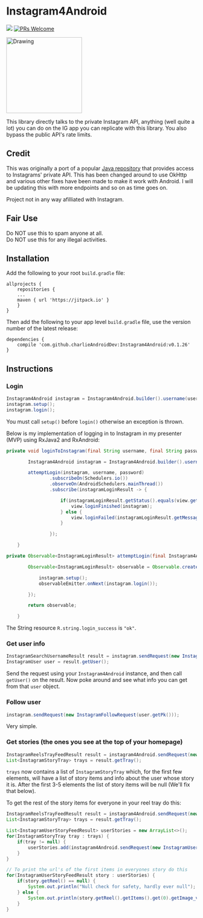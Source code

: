 # Instagram4Android

[![](https://jitpack.io/v/charlieAndroidDev/Instagram4Android.svg?style=flat-square)](https://jitpack.io/#charlieAndroidDev/Instagram4Android)  [![PRs Welcome](https://img.shields.io/badge/PRs-welcome-brightgreen.svg?style=flat-square)](http://makeapullrequest.com)

<img src="https://upload.wikimedia.org/wikipedia/commons/thumb/e/e7/Instagram_logo_2016.svg/1024px-Instagram_logo_2016.svg.png" alt="Drawing" width="200" height="200"/>

This library directly talks to the private Instagram API, anything (well quite a lot) you can do on the IG app you can replicate with this library.  You also bypass the public API's rate limits. 

## Credit
This was originally a port of a popular [Java repository](https://github.com/brunocvcunha/instagram4j) that provides access to Instagrams' private API.  This has been changed around to use OkHttp and various other fixes have been made to make it work with Android.  I will be updating this with more endpoints and so on as time goes on.

Project not in any way afilliated with Instagram.

## Fair Use
Do NOT use this to spam anyone at all.<br/>
Do NOT use this for any illegal activities.

## Installation

Add the following to your root ```build.gradle``` file:
```Gradle
allprojects {
    repositories {
	...
	maven { url 'https://jitpack.io' }
    }
}
```

Then add the following to your app level ```build.gradle``` file, use the version number of the latest release:
```Gradle
dependencies {
    compile 'com.github.charlieAndroidDev:Instagram4Android:v0.1.26'
}
```

## Instructions

### Login
```Java
Instagram4Android instagram = Instagram4Android.builder().username(username).password(password).build();
instagram.setup();
instagram.login();
```

You must call ```setup()``` before ```login()``` otherwise an exception is thrown.

Below is my implementation of logging in to Instagram in my presenter (MVP) using RxJava2 and RxAndroid:

```Java
private void loginToInstagram(final String username, final String password) {

        Instagram4Android instagram = Instagram4Android.builder().username(username).password(password).build();

        attemptLogin(instagram, username, password)
                .subscribeOn(Schedulers.io())
                .observeOn(AndroidSchedulers.mainThread())
                .subscribe(instagramLoginResult -> {

                    if(instagramLoginResult.getStatus().equals(view.getStringResource(R.string.login_success))) {
                        view.loginFinished(instagram);
                    } else {
                        view.loginFailed(instagramLoginResult.getMessage());
                    }

                });

    }

private Observable<InstagramLoginResult> attemptLogin(final Instagram4Android instagram) {

        Observable<InstagramLoginResult> observable = Observable.create(observableEmitter -> {

            instagram.setup();
            observableEmitter.onNext(instagram.login());

        });

        return observable;

    }       
```

The String resource ```R.string.login_success``` is ```"ok"```.

### Get user info

```Java
InstagramSearchUsernameResult result = instagram.sendRequest(new InstagramSearchUsernameRequest("example_username"));
InstagramUser user = result.getUser();
```

Send the request using your ```Instagram4Android``` instance, and then call ```getUser()``` on the result.  Now poke around and see what info you can get from that ```user``` object.

### Follow user

```Java
instagram.sendRequest(new InstagramFollowRequest(user.getPk()));
```

Very simple.

### Get stories (the ones you see at the top of your homepage)

```Java
InstagramReelsTrayFeedResult result = instagram4Android.sendRequest(new InstagramReelsTrayRequest());
List<InstagramStoryTray> trays = result.getTray();
```

```trays``` now contains a list of ```InstagramStoryTray``` which, for the first few elements, will have a list of story items and info about the user whose story it is.  After the first 3-5 elements the list of story items will be null (We'll fix that below).

To get the rest of the story items for everyone in your reel tray do this:

```Java
InstagramReelsTrayFeedResult result = instagram4Android.sendRequest(new InstagramReelsTrayRequest());
List<InstagramStoryTray> trays = result.getTray();

List<InstagramUserStoryFeedResult> userStories = new ArrayList<>();
for(InstagramStoryTray tray : trays) {
    if(tray != null) {
        userStories.add(instagram4Android.sendRequest(new InstagramUserStoryFeedRequest("" + tray.getUser().getPk())));
    }
}

// To print the url's of the first items in everyones story do this
for(InstagramUserStoryFeedResult story : userStories) {
    if(story.getReel() == null) {
        System.out.println("Null check for safety, hardly ever null");
    } else {
        System.out.println(story.getReel().getItems().get(0).getImage_versions2().getCandidates().get(0).getUrl());
    }
}
```
